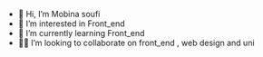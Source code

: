 - 👋 Hi, I’m Mobina soufi
- 👀 I’m interested in Front_end
- 🌱 I’m currently learning Front_end
- 👩‍💻 I’m looking to collaborate on front_end , web design and uni


<!---
soufy54/soufy54 is a ✨ special ✨ repository because its `README.md` (this file) appears on your GitHub profile.
You can click the Preview link to take a look at your changes.
--->
